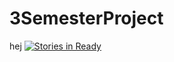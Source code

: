 # 3SemesterProject

hej
[![Stories in Ready](https://badge.waffle.io/coej94/3SemesterProject.svg?label=ready&title=Ready)](http://waffle.io/coej94/3SemesterProject)
